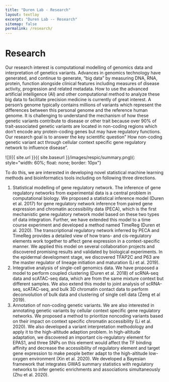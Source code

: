 ```yaml
---
title: "Duren Lab - Research"
layout: textlay
excerpt: "Duren Lab -- Research"
sitemap: false
permalink: /research/
---
```


# Research

Our research interest is computational modelling of genomics data and interpretation of genetics variants. Advances in genomics technology have generated, and continue to generate, “big data” by measuring DNA, RNA, protein, function alongside clinical features including measures of disease activity, progression and related metadata. How to use the advanced artificial intelligence (AI) and other computational method to analyze these big data to facilitate precision medicine is currently of great interest. A person’s genome typically contains millions of variants which represent the differences between this personal genome and the reference human genome. It is challenging to understand the mechanism of how these genetic variants contribute to disease or other trait because over 90% of trait-associated genetic variants are located in non-coding regions which don’t encode any protein-coding genes but may have regulatory functions.  Our research goal is to answer the key scientific question” How non-coding genetic variant act through cellular context specific gene regulatory network to influence disease”. 
 
![]({{ site.url }}{{ site.baseurl }}/images/respic/summary.png){: style="width: 60%; float: none; border: 10px"}

To do this, we are interested in developing novel statistical machine learning methods and bioinformatics tools including on following three directions.
1)	Statistical modelling of gene regulatory network.
The inference of gene regulatory networks from experimental data is a central problem in computational biology. We proposed a statistical inference model (Duren et al. 2017) for gene regulatory network inference from paired gene expression and chromatin accessibility data (PECA), which is the first mechanistic gene regulatory network model based on these two types of data integration. Further, we have extended this model to a time course experiment and developed a method named TimeReg (Duren et al. 2020). The transcriptional regulatory network inferred by PECA and TimeReg provides a detailed view of how trans- and cis-regulatory elements work together to affect gene expression in a context-specific manner. We applied this model on several collaboration projects and discovered promising results and validated by biological experiments. In the epidermal development stage, we discovered TFAP2C and P63 are the master regulator of lineage initiation and maturation (Li et al. 2019). 
2)	Integrative analysis of single-cell genomics data. 
We have proposed a model to perform coupled clustering (Duren et al. 2018) of scRNA-seq data and scATAC-seq data, which are from the same mixture context but different samples. We also extend this model to joint analysis of scRNA-seq, scATAC-seq, and bulk 3D chromatin contact data to perform deconvolution of bulk data and clustering of single cell data (Zeng et al 2019).
3)	Annotation of non-coding genetic variants. 
We are also interested in annotating genetic variants by cellular context specific gene regulatory networks. We proposed a method to prioritize noncoding variants based on their impact on context specific chromatin accessibility (Li et al. 2020). We also developed a variant interpretation methodology and apply it to the high-altitude adaption problem. In high-altitude adaptation, we discovered an important cis-regulatory element for EPAS1, and three SNPs on this element would affect the TF binding affinity and decrease the accessibility of regulatory element and target gene expression to make people better adapt to the high-altitude low-oxygen environment (Xin et al. 2020). We developed a Bayesian framework that integrates GWAS summary statistics with regulatory networks to infer genetic enrichments and associations simultaneously (Zhu et al. 2020).


